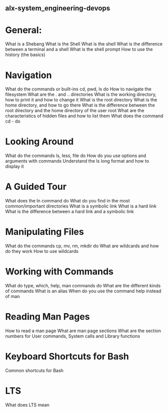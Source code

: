 ## alx-system_engineering-devops
# General:
What is a Shebang
What is the Shell
What is the shell
What is the difference between a terminal and a shell
What is the shell prompt
How to use the history (the basics)
# Navigation
What do the commands or built-ins cd, pwd, ls do
How to navigate the filesystem
What are the . and .. directories
What is the working directory, how to print it and how to change it
What is the root directory
What is the home directory, and how to go there
What is the difference between the root directory and the home directory of the user root
What are the characteristics of hidden files and how to list them
What does the command cd - do
# Looking Around
What do the commands ls, less, file do
How do you use options and arguments with commands
Understand the ls long format and how to display it
# A Guided Tour
What does the ln command do
What do you find in the most common/important directories
What is a symbolic link
What is a hard link
What is the difference between a hard link and a symbolic link
# Manipulating Files
What do the commands cp, mv, rm, mkdir do
What are wildcards and how do they work
How to use wildcards
# Working with Commands
What do type, which, help, man commands do
What are the different kinds of commands
What is an alias
When do you use the command help instead of man
# Reading Man Pages
How to read a man page
What are man page sections
What are the section numbers for User commands, System calls and Library functions
# Keyboard Shortcuts for Bash
Common shortcuts for Bash
# LTS
What does LTS mean
